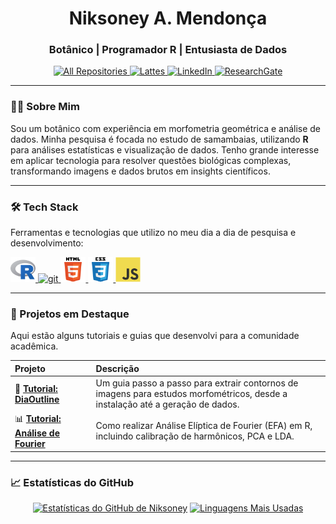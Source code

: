 <div align="center">
  <h1 align="center">Niksoney A. Mendonça</h1>
  <h3 align="center">Botânico | Programador R | Entusiasta de Dados</h3>
  
  <p align="center">
    <a href="https://github.com/niksoney?tab=repositories" target="_blank">
      <img alt="All Repositories" title="All Repositories" src="https://img.shields.io/badge/-repositórios-2E8B57?style=for-the-badge&logo=github&logoColor=white"/>
    </a>
    <a href="[SEU-LINK-LATTES-AQUI]" target="_blank">
      <img alt="Lattes" title="Lattes" src="https://img.shields.io/badge/Lattes-000000?style=for-the-badge&logo=ReadMe&logoColor=white"/>
    </a>
    <a href="[SEU-LINK-LINKEDIN-AQUI]" target="_blank">
      <img alt="LinkedIn" title="LinkedIn" src="https://img.shields.io/badge/LinkedIn-0077B5?style=for-the-badge&logo=linkedin&logoColor=white"/>
    </a>
    <a href="[SEU-LINK-RESEARCHGATE-AQUI]" target="_blank">
      <img alt="ResearchGate" title="ResearchGate" src="https://img.shields.io/badge/ResearchGate-00CCBB?style=for-the-badge&logo=researchgate&logoColor=white"/>
    </a>
  </p>
</div>

---

### 👨‍💻 Sobre Mim

Sou um botânico com experiência em morfometria geométrica e análise de dados. Minha pesquisa é focada no estudo de samambaias, utilizando **R** para análises estatísticas e visualização de dados. Tenho grande interesse em aplicar tecnologia para resolver questões biológicas complexas, transformando imagens e dados brutos em insights científicos.

---

### 🛠️ Tech Stack

Ferramentas e tecnologias que utilizo no meu dia a dia de pesquisa e desenvolvimento:

<p align="left">
  <a href="https://www.r-project.org/" target="_blank" rel="noreferrer"> 
    <img src="https://raw.githubusercontent.com/devicons/devicon/master/icons/r/r-original.svg" alt="r" width="40" height="40"/> 
  </a>
  <a href="https://git-scm.com/" target="_blank" rel="noreferrer"> 
    <img src="https://www.vectorlogo.zone/logos/git-scm/git-scm-icon.svg" alt="git" width="40" height="40"/> 
  </a>
  <a href="https://www.w3.org/html/" target="_blank" rel="noreferrer"> 
    <img src="https://raw.githubusercontent.com/devicons/devicon/master/icons/html5/html5-original-wordmark.svg" alt="html5" width="40" height="40"/> 
  </a>
   <a href="https://www.w3schools.com/css/" target="_blank" rel="noreferrer"> 
    <img src="https://raw.githubusercontent.com/devicons/devicon/master/icons/css3/css3-original-wordmark.svg" alt="css3" width="40" height="40"/> 
  </a>
  <a href="https://developer.mozilla.org/en-US/docs/Web/JavaScript" target="_blank" rel="noreferrer"> 
    <img src="https://raw.githubusercontent.com/devicons/devicon/master/icons/javascript/javascript-original.svg" alt="javascript" width="40" height="40"/> 
  </a>
</p>

---

### 🚀 Projetos em Destaque

Aqui estão alguns tutoriais e guias que desenvolvi para a comunidade acadêmica.

| Projeto | Descrição |
| :--- | :--- |
| 📄 **[Tutorial: DiaOutline](https://niksoney.github.io/niksoney/tutoriaispronto/dioutlinepart1.html)** | Um guia passo a passo para extrair contornos de imagens para estudos morfométricos, desde a instalação até a geração de dados. |
| 📊 **[Tutorial: Análise de Fourier](https://niksoney.github.io/niksoney/tutoriaispronto/outlineanalise.html)** | Como realizar Análise Elíptica de Fourier (EFA) em R, incluindo calibração de harmônicos, PCA e LDA. |

---

### 📈 Estatísticas do GitHub

<div align="center">

[![Estatísticas do GitHub de Niksoney](https://github-readme-stats.vercel.app/api?username=niksoney&show_icons=true&theme=radical&hide_border=true&include_all_commits=true&count_private=true)](https://github.com/anuraghazra/github-readme-stats)
[![Linguagens Mais Usadas](https://github-readme-stats.vercel.app/api/top-langs/?username=niksoney&layout=compact&langs_count=8&theme=radical&hide_border=true)](https://github.com/anuraghazra/github-readme-stats)

</div>
